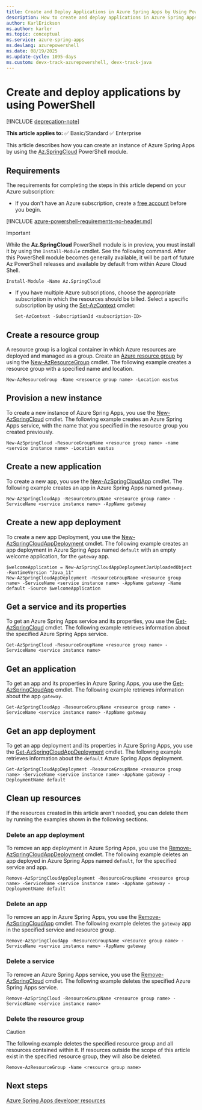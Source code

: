 ```yaml
---
title: Create and Deploy Applications in Azure Spring Apps by Using PowerShell
description: How to create and deploy applications in Azure Spring Apps by using PowerShell
author: KarlErickson
ms.author: karler
ms.topic: conceptual
ms.service: azure-spring-apps
ms.devlang: azurepowershell
ms.date: 08/19/2025
ms.update-cycle: 1095-days
ms.custom: devx-track-azurepowershell, devx-track-java
---
```


# Create and deploy applications by using PowerShell

[!INCLUDE [deprecation-note](../includes/deprecation-note.md)]

**This article applies to:** ✅ Basic/Standard ✅ Enterprise

This article describes how you can create an instance of Azure Spring Apps by using the [Az.SpringCloud](/powershell/module/Az.SpringCloud) PowerShell module.

## Requirements

The requirements for completing the steps in this article depend on your Azure subscription:

* If you don't have an Azure subscription, create a [free account](https://azure.microsoft.com/free/) before you begin.

[!INCLUDE [azure-powershell-requirements-no-header.md](~/reusable-content/ce-skilling/azure/includes/azure-powershell-requirements-no-header.md)]

   > [!IMPORTANT]
   > While the **Az.SpringCloud** PowerShell module is in preview, you must install it by using
   > the `Install-Module` cmdlet. See the following command. After this PowerShell module becomes generally available, it will be part of future Az PowerShell releases and available by default from within Azure Cloud Shell.

   ```azurepowershell-interactive
   Install-Module -Name Az.SpringCloud
   ```

* If you have multiple Azure subscriptions, choose the appropriate subscription in which the resources should be billed. Select a specific subscription by using the [Set-AzContext](/powershell/module/az.accounts/set-azcontext) cmdlet:

   ```azurepowershell-interactive
   Set-AzContext -SubscriptionId <subscription-ID>
   ```

## Create a resource group

A resource group is a logical container in which Azure resources are deployed and managed as a group. Create an [Azure resource group](../../azure-resource-manager/management/overview.md) by using the [New-AzResourceGroup](/powershell/module/az.resources/new-azresourcegroup)
cmdlet. The following example creates a resource group with a specified name and location.

```azurepowershell-interactive
New-AzResourceGroup -Name <resource group name> -Location eastus
```

## Provision a new instance

To create a new instance of Azure Spring Apps, you use the [New-AzSpringCloud](/powershell/module/az.springcloud/new-azspringcloud) cmdlet. The following example creates an Azure Spring Apps service, with the name that you specified in the resource group you created previously.

```azurepowershell-interactive
New-AzSpringCloud -ResourceGroupName <resource group name> -name <service instance name> -Location eastus
```

## Create a new application

To create a new app, you use the
[New-AzSpringCloudApp](/powershell/module/az.springcloud/new-azspringcloudapp) cmdlet. The following example creates an app in Azure Spring Apps named `gateway`.

```azurepowershell-interactive
New-AzSpringCloudApp -ResourceGroupName <resource group name> -ServiceName <service instance name> -AppName gateway
```

## Create a new app deployment

To create a new app Deployment, you use the
[New-AzSpringCloudAppDeployment](/powershell/module/az.springcloud/new-azspringcloudappdeployment)
cmdlet. The following example creates an app deployment in Azure Spring Apps named `default` with an empty welcome application, for the `gateway` app.

```azurepowershell-interactive
$welcomeApplication = New-AzSpringCloudAppDeploymentJarUploadedObject -RuntimeVersion "Java_11"
New-AzSpringCloudAppDeployment -ResourceGroupName <resource group name> -ServiceName <service instance name> -AppName gateway -Name default -Source $welcomeApplication
```

## Get a service and its properties

To get an Azure Spring Apps service and its properties, you use the [Get-AzSpringCloud](/powershell/module/az.springcloud/get-azspringcloud) cmdlet. The following example retrieves information about the specified Azure Spring Apps service.

```azurepowershell-interactive
Get-AzSpringCloud -ResourceGroupName <resource group name> -ServiceName <service instance name>
```

## Get an application

To get an app and its properties in Azure Spring Apps, you use the
[Get-AzSpringCloudApp](/powershell/module/az.springcloud/get-azspringcloudapp) cmdlet. The following example retrieves information about the app `gateway`.

```azurepowershell-interactive
Get-AzSpringCloudApp -ResourceGroupName <resource group name> -ServiceName <service instance name> -AppName gateway
```

## Get an app deployment

To get an app deployment and its properties in Azure Spring Apps, you use the
[Get-AzSpringCloudAppDeployment](/powershell/module/az.springcloud/get-azspringcloudappdeployment) cmdlet. The following example retrieves information about the `default` Azure Spring Apps deployment.

```azurepowershell-interactive
Get-AzSpringCloudAppDeployment -ResourceGroupName <resource group name> -ServiceName <service instance name> -AppName gateway -DeploymentName default
```

## Clean up resources

If the resources created in this article aren't needed, you can delete them by running the examples shown in the following sections.

### Delete an app deployment

To remove an app deployment in Azure Spring Apps, you use the
[Remove-AzSpringCloudAppDeployment](/powershell/module/az.springcloud/remove-azspringcloudappdeployment) cmdlet. The following example deletes an app deployed in Azure Spring Apps named `default`, for the specified service and app.

```azurepowershell-interactive
Remove-AzSpringCloudAppDeployment -ResourceGroupName <resource group name> -ServiceName <service instance name> -AppName gateway -DeploymentName default
```

### Delete an app

To remove an app in Azure Spring Apps, you use the
[Remove-AzSpringCloudApp](/powershell/module/Az.SpringCloud/remove-azspringcloudapp) cmdlet. The following example deletes the `gateway` app in the specified service and resource group.

```azurepowershell
Remove-AzSpringCloudApp -ResourceGroupName <resource group name> -ServiceName <service instance name> -AppName gateway
```

### Delete a service

To remove an Azure Spring Apps service, you use the
[Remove-AzSpringCloud](/powershell/module/Az.SpringCloud/remove-azspringcloud) cmdlet. The following example deletes the specified Azure Spring Apps service.

```azurepowershell
Remove-AzSpringCloud -ResourceGroupName <resource group name> -ServiceName <service instance name>
```

### Delete the resource group

> [!CAUTION]
> The following example deletes the specified resource group and all resources contained within it. If resources outside the scope of this article exist in the specified resource group, they will also be deleted.

```azurepowershell-interactive
Remove-AzResourceGroup -Name <resource group name>
```

## Next steps

[Azure Spring Apps developer resources](./resources.md)
